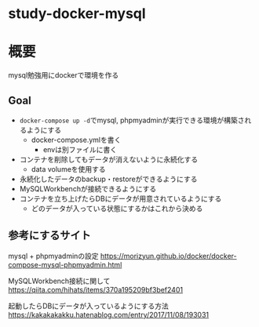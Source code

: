 # study-docker-mysql
# 概要
mysql勉強用にdockerで環境を作る

## Goal
- `docker-compose up -d`でmysql, phpmyadminが実行できる環境が構築されるようにする
  - docker-compose.ymlを書く
    - envは別ファイルに書く
- コンテナを削除してもデータが消えないように永続化する
  - data volumeを使用する
- 永続化したデータのbackup・restoreができるようにする
- MySQLWorkbenchが接続できるようにする
- コンテナを立ち上げたらDBにデータが用意されているようにする
  - どのデータが入っている状態にするかはこれから決める

## 参考にするサイト
mysql + phpmyadminの設定
https://morizyun.github.io/docker/docker-compose-mysql-phpmyadmin.html

MySQLWorkbench接続に関して
https://qiita.com/hihats/items/370a195209bf3bef2401

起動したらDBにデータが入っているようにする方法
https://kakakakakku.hatenablog.com/entry/2017/11/08/193031